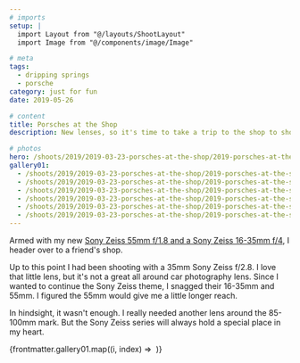 ```yaml
---
# imports
setup: |
  import Layout from "@/layouts/ShootLayout"
  import Image from "@/components/image/Image"

# meta
tags:
  - dripping springs
  - porsche
category: just for fun
date: 2019-05-26

# content
title: Porsches at the Shop
description: New lenses, so it's time to take a trip to the shop to shoot some cars.

# photos
hero: /shoots/2019/2019-03-23-porsches-at-the-shop/2019-porsches-at-the-shop_004.jpg
gallery01:
  - /shoots/2019/2019-03-23-porsches-at-the-shop/2019-porsches-at-the-shop_001.jpg
  - /shoots/2019/2019-03-23-porsches-at-the-shop/2019-porsches-at-the-shop_002.jpg
  - /shoots/2019/2019-03-23-porsches-at-the-shop/2019-porsches-at-the-shop_003.jpg
  - /shoots/2019/2019-03-23-porsches-at-the-shop/2019-porsches-at-the-shop_004.jpg
  - /shoots/2019/2019-03-23-porsches-at-the-shop/2019-porsches-at-the-shop_005.jpg
  - /shoots/2019/2019-03-23-porsches-at-the-shop/2019-porsches-at-the-shop_006.jpg
---
```


Armed with my new [Sony Zeiss 55mm f/1.8 and a Sony Zeiss 16-35mm f/4](/blog/car-photography-update), I header over to a friend's shop.

Up to this point I had been shooting with a 35mm Sony Zeiss f/2.8. I love that little lens, but it's not a great all around car photography lens. Since I wanted to continue the Sony Zeiss theme, I snagged their 16-35mm and 55mm. I figured the 55mm would give me a little longer reach.

In hindsight, it wasn't enough. I really needed another lens around the 85-100mm mark. But the Sony Zeiss series will always hold a special place in my heart.

<div>
    {frontmatter.gallery01.map((i, index) =>
        <Image
            file={i}
            sizes="(min-width: 1024px) 800px, 100vw"
        />
    )}
</div>
